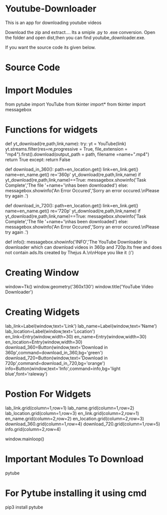 # Youtube-Downloader
This is an app for downloading youtube videos

Download the zip and extract....
Its a smiple .py to .exe conversion.
Open the folder and open dist,then you can find youtube_downloader.exe.

If you want the source code its given below.

# Source Code

# Import Modules

from pytube import YouTube
from tkinter import*
from tkinter import messagebox


# Functions for widgets

def yt_download(re,path,link,name):
    try:
        yt = YouTube(link)  
        yt.streams.filter(res=re,progressive = True, file_extension = "mp4").first().download(output_path = path, filename =name+".mp4")
        return True
    except:
        return False
    
def download_in_360():
    path=en_location.get()
    link=en_link.get()
    name=en_name.get()
    re='360p'
    yt_download(re,path,link,name)
    if yt_download(re,path,link,name)==True:
        messagebox.showinfo('Task Complete','The file '+name+'\nhas been downloaded')
    else:
        messagebox.showinfo('An Error Occured','Sorry an error occured.\nPlease try again .')

def download_in_720():
    path=en_location.get()
    link=en_link.get()
    name=en_name.get()
    re='720p'
    yt_download(re,path,link,name)
    if yt_download(re,path,link,name)==True:
        messagebox.showinfo('Task Complete','The file '+name+'\nhas been downloaded')
    else:
        messagebox.showinfo('An Error Occured','Sorry an error occured.\nPlease try again .')
    
def info():
    messagebox.showinfo('INFO','The YouTube Downloader is downloader which can download videos in 360p and 720p.Its free and does not contain ads.Its created by Thejus A.\n\nHope you like it :)')

# Creating Window

window=Tk()
window.geometry('360x130')
window.title('YouTube Video Downloader')

# Creating Widgets

lab_link=Label(window,text='Link')
lab_name=Label(window,text='Name')
lab_location=Label(window,text='Location')
en_link=Entry(window,width=30)
en_name=Entry(window,width=30)
en_location=Entry(window,width=30)
download_360=Button(window,text='Download in 360p',command=download_in_360,bg='green')
download_720=Button(window,text='Download in 720p',command=download_in_720,bg='orange')
info=Button(window,text='Info',command=info,bg='light blue',font='raleway')

# Postion For Widgets

lab_link.grid(column=1,row=1)
lab_name.grid(column=1,row=2)
lab_location.grid(column=1,row=3)
en_link.grid(column=2,row=1)
en_name.grid(column=2,row=2)
en_location.grid(column=2,row=3)
download_360.grid(column=1,row=4)
download_720.grid(column=1,row=5)
info.grid(column=2,row=4)


window.mainloop()

# Important Modules To Download

pytube

# For Pytube installing it using cmd

pip3 install pytube
